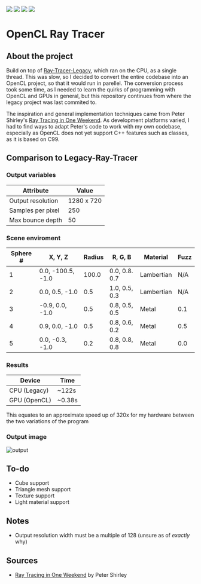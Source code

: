 <img src="https://img.shields.io/github/repo-size/Will1162/OpenCL-Ray-Tracer"/> <img src="https://img.shields.io/tokei/lines/github/Will1162/OpenCL-Ray-Tracer"/> <img src="https://img.shields.io/github/downloads/Will1162/OpenCL-Ray-Tracer/total"/> <img src="https://img.shields.io/github/last-commit/Will1162/OpenCL-Ray-Tracer"/>

# OpenCL Ray Tracer
	
## About the project

Build on top of [Ray-Tracer-Legacy](https://github.com/Will1162/Ray-Tracer-Legacy), which ran on the CPU, as a single thread. This was slow, so I decided to convert the entire codebase into an OpenCL project, so that it would run in parellel. The conversion process took some time, as I needed to learn the quirks of programming with OpenCL and GPUs in general, but this repository continues from where the legacy project was last commited to.

The inspiration and general implementation techniques came from Peter Shirley's [Ray Tracing in One Weekend](https://raytracing.github.io/books/RayTracingInOneWeekend.html). As development platforms varied, I had to find ways to adapt Peter's code to work with my own codebase, especially as OpenCL does not yet support C++ features such as classes, as it is based on C99.

## Comparison to Legacy-Ray-Tracer

### Output variables

| Attribute         | Value      |
|-------------------|------------|
| Output resolution | 1280 x 720 |
| Samples per pixel | 250        |
| Max bounce depth  | 50         |

### Scene enviroment

| Sphere # | X, Y, Z           | Radius | R, G, B       | Material   | Fuzz |
|----------|-------------------|--------|---------------|------------|------|
| 1        | 0.0, -100.5, -1.0 | 100.0  | 0.0, 0.8. 0.7 | Lambertian | N/A  |
| 2        | 0.0, 0.5, -1.0    | 0.5    | 1.0, 0.5, 0.3 | Lambertian | N/A  |
| 3        | -0.9, 0.0, -1.0   | 0.5    | 0.8, 0.5, 0.5 | Metal      | 0.1  |
| 4        | 0.9, 0.0, -1.0    | 0.5    | 0.8, 0.6, 0.2 | Metal      | 0.5  |
| 5        | 0.0, -0.3, -1.0   | 0.2    | 0.8, 0.8, 0.8 | Metal      | 0.0  |

### Results

| Device       | Time   |
|--------------|--------|
| CPU (Legacy) | ~122s  |
| GPU (OpenCL) | ~0.38s |

This equates to an approximate speed up of 320x for my hardware between the two variations of the program

### Output image

![output](https://user-images.githubusercontent.com/39223201/212554754-de0f2e15-93e3-49d4-ac89-50cbbbfc367e.png)

## To-do

- Cube support
- Triangle mesh support
- Texture support
- Light material support

## Notes

- Output resolution width must be a multiple of 128 (unsure as of *exactly* why)

## Sources

- [Ray Tracing in One Weekend](https://raytracing.github.io/books/RayTracingInOneWeekend.html) by Peter Shirley
